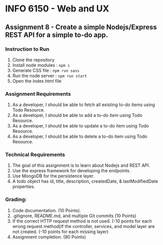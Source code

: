 # INFO 6150 - Web and UX

## Assignment 8  - Create a simple Nodejs/Express REST API for a simple to-do app.

### Instruction to Run
1. Clone the repository
2. Install node modules : `npm i`
3. Generate CSS file : `npm run sass`
4. Run the node server : `npm run start`
4. Open the index.html file

### Assignment Requirements
1. As a developer, I should be able to fetch all existing to-do items using Todo Resource.
2. As a developer, I should be able to add a to-do item using Todo Resource.
3. As a developer, I should be able to update a to-do item using Todo Resource.
4. As a developer, I should be able to delete a to-do item using Todo Resource.

### Technical Requirements
1. The goal of this assignment is to learn about Nodejs and REST API.
2. Use the express framework for developing the endpoints.
3. Use MongoDB for the persistence layer.
4. A todo object has id, title, description, createdDate, & lastModifiedDate properties.

### Grading:
1. Code documentation. (10 Points).
2. .gitignore, README.md, and multiple Git commits (10 Points)
3. If the correct HTTP request method is not used. (-10 points for each wrong request method)If the controller, services, and model layer are not created. (-10 points for each missing layer)
4. Assignment completion. (80 Points)
